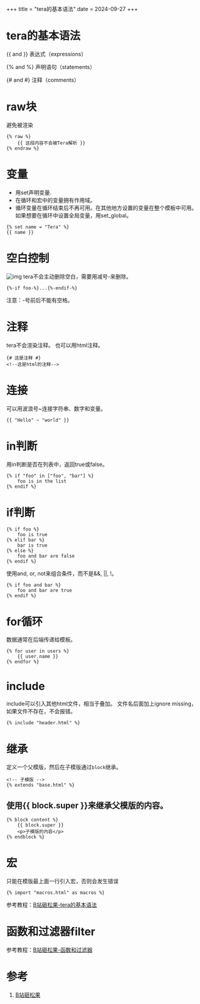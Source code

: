 +++
title = "tera的基本语法"
date = 2024-09-27
+++

# tera的基本语法
{{ and }} 表达式（expressions） 

{% and %} 声明语句（statements）

{# and #} 注释（comments）

# raw块
避免被渲染
```tera
{% raw %}
    {{ 这段内容不会被Tera解析 }}
{% endraw %}
```

# 变量
- 用set声明变量.
- 在循环和宏中的变量拥有作用域。
- 循环变量在循环结束后不再可用。在其他地方设置的变量在整个模板中可用。如果想要在循环中设置全局变量，用set_global。
```tera
{% set name = "Tera" %}
{{ name }}
```

# 空白控制
![img](https://pic.linxz.online/20240921151241.png)
tera不会主动删除空白，需要用减号-来删除。
```tera
{%-if foo-%}...{%-endif-%}
```
注意：-号前后不能有空格。

# 注释
tera不会渲染注释。
也可以用html注释。
```tera
{# 这是注释 #}
<!--这是html的注释-->
```

# 连接
可以用波浪号~连接字符串、数字和变量。
```tera
{{ "Hello" ~ "world" }}
```

# in判断
用in判断是否在列表中，返回true或false。
```tera
{% if "foo" in ["foo", "bar"] %}
    foo is in the list
{% endif %}
```

# if判断
```tera
{% if foo %}
    foo is true
{% elif bar %}
    bar is true
{% else %}
    foo and bar are false
{% endif %}
```
使用and, or, not来组合条件，而不是&&, ||, !。
```tera
{% if foo and bar %}
    foo and bar are true
{% endif %}
```

# for循环
数据通常在后端传递给模板。
```tera
{% for user in users %}
    {{ user.name }}
{% endfor %}
```

# include
include可以引入其他html文件，相当于叠加。
文件名后面加上ignore missing，如果文件不存在，不会报错。
```tera
{% include "header.html" %}
```

# 继承
定义一个父模版，然后在子模版通过`block`继承。
```tera
<!-- 子模版 -->
{% extends "base.html" %}
```

## 使用{{ block.super }}来继承父模版的内容。
```tera
{% block content %}
    {{ block.super }}
    <p>子模版的内容</p>
{% endblock %}
```

# 宏
只能在模版最上面一行引入宏，否则会发生错误
```tera
{% import "macros.html" as macros %}
```
参考教程：[B站砸松果-tera的基本语法](https://www.bilibili.com/video/BV1EM41117ap/?spm_id_from=333.788&vd_source=52e547e5d9000389c9906e8cf67193c7)


# 函数和过滤器filter
参考教程：[B站砸松果-函数和过滤器](https://www.bilibili.com/video/BV1hg411J7Pn/?p=4&spm_id_from=pageDriver)

# 参考
1. [B站砸松果](https://www.bilibili.com/video/BV1EK41167FZ/?p=2&spm_id_from=pageDriver)